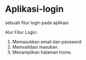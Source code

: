 # Aplikasi-login
sebuah fitur login pada aplikasi

Alur Fitur Login:
1. Memasukkan email dan password
2. Memvalidasi masukan.
3. Menampilkan halaman home.
